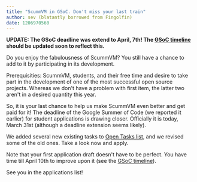 ```yaml
---
title: "ScummVM in GSoC. Don't miss your last train"
author: sev (blatantly borrowed from Fingolfin)
date: 1206970560
---
```


**UPDATE: The GSoC deadline was extend to April, 7th! The [GSoC timeline](http://code.google.com/opensource/gsoc/2008/faqs.html#0.1_timeline) should be updated soon to reflect this.**

Do you enjoy the fabulousness of ScummVM? You still have a chance to add to it by participating in its development.

Prerequisities: ScummVM, students, and their free time and desire to take part in the development of one of the most successful open source projects. Whereas we don't have a problem with first item, the latter two aren't in a desired quantity this year.

So, it is your last chance to help us make ScummVM even better and get paid for it! The deadline of the Google Summer of Code (we reported it earlier) for student applications is drawing closer. Officially it is today, March 31st (although a deadline extension seems likely).

We added several new existing tasks to [Open Tasks list](http://wiki.scummvm.org/index.php/OpenTasks), and we revised some of the old ones. Take a look now and apply.

Note that your first application draft doesn't have to be perfect. You have time till April 10th to improve upon it (see the [GSoC timeline](http://code.google.com/opensource/gsoc/2008/faqs.html#0.1_timeline)).

See you in the applications list!
